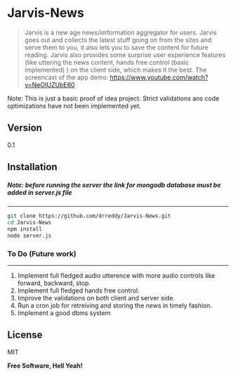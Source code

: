 Jarvis-News
=====================

> Jarvis is a new age news/imformation aggregator for users. Jarvis goes out and collects the latest stuff going on from the sites and serve them to you, it also lets you to save the content for future reading. Jarvis also provides some surprise user experience features (like uttering the news content, hands free control (basic implemented) ) on the client side, which makes it the best. The screencast of the app demo: https://www.youtube.com/watch?v=NeOIUZUbE60

Note: This is just a basic proof of idea project. Strict validations ans code optimizations have not been implemented yet.

Version
----
0.1

Installation
--------------
##### Note: before running the server the link for mongodb database must be added in server.js file
----
```sh
git clone https://github.com/drreddy/Jarvis-News.git
cd Jarvis-News
npm install
node server.js
```

### To Do (Future work)
---
1. Implement full fledged audio utterence with more audio controls like forward, backward, stop.
2. Implement full fledged hands free control.
3. Improve the validations on both client and server side.
4. Run a cron job for retreiving and storing the news in timely fashion.
5. Implement a good dbms system


License
----
MIT

**Free Software, Hell Yeah!**
